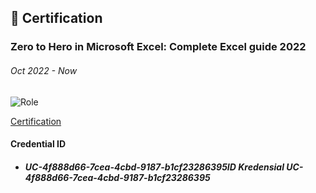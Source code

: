 ## 🥇 Certification

### Zero to Hero in Microsoft Excel: Complete Excel guide 2022
<h6> Oct 2022 - Now </h6>

![Role](https://img.shields.io/badge/Udemy-Course_Online-violet)

[Certification](https://www.udemy.com/certificate/UC-4f888d66-7cea-4cbd-9187-b1cf23286395/)

#### Credential ID
- <h6><strong> UC-4f888d66-7cea-4cbd-9187-b1cf23286395ID Kredensial UC-4f888d66-7cea-4cbd-9187-b1cf23286395 <strong/><h6/>